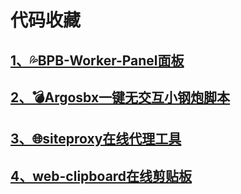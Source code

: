 # 代码收藏
## [1、💦BPB-Worker-Panel面板](https://github.com/bia-pain-bache/BPB-Worker-Panel)
## [2、💣Argosbx一键无交互小钢炮脚本 ](https://github.com/yonggekkk/argosbx)
## [3、🌐siteproxy在线代理工具](https://github.com/yonggekkk/argosbx)
## [4、web-clipboard在线剪贴板](https://github.com/fjvi/web-clipboard)
